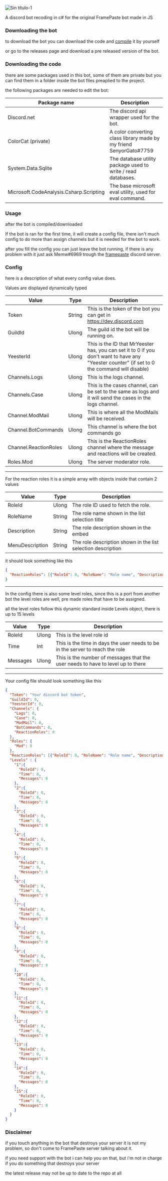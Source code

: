 ![Sin título-1](https://user-images.githubusercontent.com/79871802/179412198-91f21e85-6bfe-4cd1-85d7-e29928c1be3d.png)


A discord bot recoding in c# for the original FramePaste bot made in JS

### Downloading the bot

to download the bot you can download the code and [compile](https://docs.microsoft.com/en-us/troubleshoot/developer/visualstudio/csharp/language-compilers/compile-code-using-compiler) it by yourself

or go to the releases page and download a pre released version of the bot.

### Downloading the code

there are some packages used in this bot, some of them are private but you can find them in a folder inside the bot files preaplied to the project.

the following packages are needed to edit the bot:

| Package name                            | Description                                                        |
|-----------------------------------------|--------------------------------------------------------------------|
| Discord.net                             | The discord api wrapper used for the bot.                          |
| ColorCat (private)                      | A color converting class library made by my friend SenyorGato#7759 |
| System.Data.Sqlite                      | The database utility package used to write / read databases.       |
| Microsoft.CodeAnalysis.Csharp.Scripting | The base microsoft eval utility, used for eval command.            |

### Usage

after the bot is compiled/downloaded

If the bot is ran for the first time, it will create a config file, there isn't much config to do more than assign channels
but it is needed for the bot to work.

after you fill the config you can just leave the bot running, if there is any problem with it just ask Memw#6969 trough the [framepaste](https://www.discord.gg/WbCcVYpebY) discord server.

### Config

here is a description of what every config value does.

Values are displayed dynamically typed

| Value                 | Type   | Description                                                                                                                                   |
|-----------------------|--------|-----------------------------------------------------------------------------------------------------------------------------------------------|
| Token                 | String | This is the token of the bot you can get in https://dev.discord.com                                                                           |
| GuildId               | Ulong  | The guild id the bot will be running on.                                                                                                      |
| YeesterId             | Ulong  | This is the ID that MrYeester has, you can set it to 0 if you don't want to have any "Yeester counter" (if set to 0 the command will disable) |
| Channels.Logs         | Ulong  | This is the logs channel.                                                                                                                     |
| Channels.Case         | Ulong  | This is the cases channel, can be set to the same as logs and it will send the cases in the logs channel.                                     |
| Channel.ModMail       | Ulong  | This is where all the ModMails will be received.                                                                                              |
| Channel.BotCommands   | Ulong  | This channel is where the bot commands go                                                                                                     |
| Channel.ReactionRoles | Ulong  | This is the ReactionRoles channel where the message and reactions will be created.                                                            |
| Roles.Mod             | Ulong  | The server moderator role.                                                                                                                    |

---

For the reaction roles it is a simple array with objects inside that contain 2 values

| Value           | Type   | Description                                                  |
|-----------------|--------|--------------------------------------------------------------|
| RoleId          | Ulong  | The role ID used to fetch the role.                          |
| RoleName        | String | The role name shown in the list selection title              |
| Description     | String | The role description shown in the embed                      |
| MenuDescription | String | The role description shown in the list selection description |


it should look something like this

```json
{
  "ReactionRoles": [{"RoleId": 0, "RoleName": "Role name", "Description": "Some nice description", "MenuDescription" : "Some nice description"}]
}
```

---

In the config there is also some level roles, since this is a port from another bot the level roles are well, pre made roles that have to be assigned.

all the level roles follow this dynamic standard inside Levels object, there is up to 15 levels

| Value    | Type  | Description                                                                     |
|----------|-------|---------------------------------------------------------------------------------|
| RoleId   | Ulong | This is the level role id                                                       |
| Time     | Int   | This is the time in days the user needs to be in the server to reach the role   |
| Messages | Ulong | This is the number of messages that the user needs to have to level up to there |

---

Your config file should look something like this

```json
{
  "Token": "Your discord bot token",
  "GuildId": 0,
  "YeesterId": 0,
  "Channels": {
    "Logs": 0,
    "Case": 0,
    "ModMail": 0,
    "BotCommands": 0,
    "ReactionRoles": 0
  },
  "Roles": {
    "Mod": 0
  },
  "ReactionRoles": [{"RoleId": 0, "RoleName": "Role name", "Description": "Some nice description", "MenuDescription" : "Some nice description"}],
  "Levels" : {
    "1":{
      "RoleId": 0,
      "Time": 0,
      "Messages": 0
    },
    "2":{
      "RoleId": 0,
      "Time": 0,
      "Messages": 0
    },
    "3":{
      "RoleId": 0,
      "Time": 0,
      "Messages": 0
    },
    "4":{
      "RoleId": 0,
      "Time": 0,
      "Messages": 0
    },
    "5":{
      "RoleId": 0,
      "Time": 0,
      "Messages": 0
    },
    "6":{
      "RoleId": 0,
      "Time": 0,
      "Messages": 0
    },
    "7":{
      "RoleId": 0,
      "Time": 0,
      "Messages": 0
    },
    "8":{
      "RoleId": 0,
      "Time": 0,
      "Messages": 0
    },
    "9":{
      "RoleId": 0,
      "Time": 0,
      "Messages": 0
    },
    "10":{
      "RoleId": 0,
      "Time": 0,
      "Messages": 0
    },
    "11":{
      "RoleId": 0,
      "Time": 0,
      "Messages": 0
    },
    "12":{
      "RoleId": 0,
      "Time": 0,
      "Messages": 0
    },
    "13":{
      "RoleId": 0,
      "Time": 0,
      "Messages": 0
    },
    "14":{
      "RoleId": 0,
      "Time": 0,
      "Messages": 0
    },
    "15":{
      "RoleId": 0,
      "Time": 0,
      "Messages": 0
    }
  }
}
```

### Disclaimer

if you touch anything in the bot that destroys your server it is not my problem, so don't come to FramePaste server talking about it.

if you need support with the bot i can help you on that, but i'm not in charge if you do something that destroys your server

the latest release may not be up to date to the repo at all
